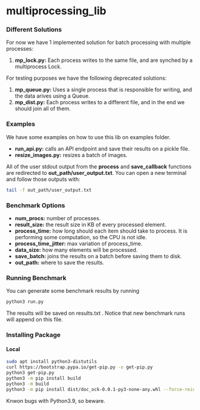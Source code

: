 # multiprocessing_lib

### Different Solutions

For now we have 1 implemented solution for batch processing with multiple processes:
1. **mp_lock.py:** Each process writes to the same file, and are synched by a multiprocess Lock.

For testing purposes we have the following deprecated solutions:
1. **mp_queue.py:** Uses a single process that is responsible for writing, and the data arives using a Queue.
2. **mp_dist.py:** Each process writes to a different file, and in the end we should join all of them.

### Examples

We have some examples on how to use this lib on examples folder.
- **run_api.py:** calls an API endpoint and save their results on a pickle file.
- **resize_images.py:** resizes a batch of images.

All of the user stdout output from the **process** and **save_callback** functions are redirected to **out_path/user_output.txt**. You can open a new terminal and follow those outputs with:
```sh
tail -f out_path/user_output.txt
```

### Benchmark Options
- **num_procs:** number of processes.
- **result_size:** the result size in KB of every processed element.
- **process_time:** how long should each item should take to process. It is performing some computation, so the CPU is not idle.
- **process_time_jitter:** max variation of process_time.
- **data_size:** how many elements will be processed.
- **save_batch:** joins the results on a batch before saving them to disk.
- **out_path:** where to save the results.

### Running Benchmark

You can generate some benchmark results by running
```sh
python3 run.py
```
The results will be saved on results.txt . Notice that new benchmark runs will append on this file.

### Installing Package

#### Local

```sh
sudo apt install python3-distutils
curl https://bootstrap.pypa.io/get-pip.py -o get-pip.py
python3 get-pip.py
python3 -m pip install build
python3 -m build
python3 -m pip install dist/doc_ock-0.0.1-py3-none-any.whl --force-reinstall
```

Knwon bugs with Python3.9, so beware.
